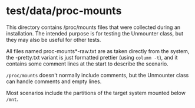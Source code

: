 # test/data/proc-mounts

This directory contains /proc/mounts files that were collected during an
installation. The intended purpose is for testing the Unmounter class, but they
may also be useful for other tests.

All files named proc-mounts*-raw.txt are as taken directly from the system, the
-pretty.txt variant is just formatted prettier (using `column -t`), and it
contains some comment lines at the start to describe the scenario.

`/proc/mounts` doesn't normally include comments, but the Unmounter class can
handle comments and empty lines.

Most scenarios include the partitions of the target system mounted below
`/mnt`.


